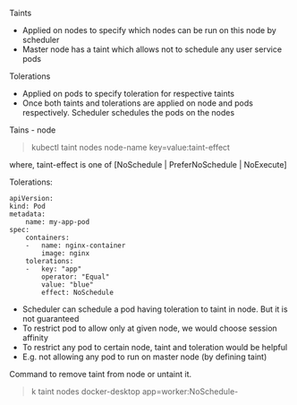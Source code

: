 Taints

* Applied on nodes to specify which nodes can be run on this node by scheduler
* Master node has a taint which allows not to schedule any user service pods


Tolerations

* Applied on pods to specify toleration for respective taints
* Once both taints and tolerations are applied on node and pods respectively. Scheduler schedules the pods on
the nodes


Tains - node

> kubectl taint nodes node-name key=value:taint-effect

where, taint-effect is one of [NoSchedule | PreferNoSchedule | NoExecute]


Tolerations:

```
apiVersion: 
kind: Pod
metadata:
    name: my-app-pod
spec:
    containers:
    -   name: nginx-container
        image: nginx
    tolerations:
    -   key: "app"
        operator: "Equal"
        value: "blue"
        effect: NoSchedule

```


- Scheduler can schedule a pod having toleration to taint in node. But it is not guaranteed 
- To restrict pod to allow only at given node, we would choose session affinity
- To restrict any pod to certain node, taint and toleration would be helpful
- E.g. not allowing any pod to run on master node (by defining taint)

Command to remove taint from node or untaint it.

> k taint nodes docker-desktop app=worker:NoSchedule-





